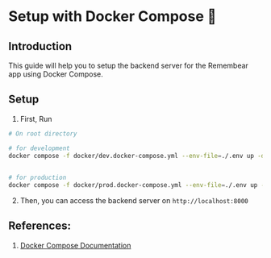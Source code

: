 # Setup with Docker Compose 🐳

## Introduction

This guide will help you to setup the backend server for the Remembear app using Docker Compose.

## Setup

1. First, Run

```bash
# On root directory

# for development
docker compose -f docker/dev.docker-compose.yml --env-file=./.env up -d 

  
# for production
docker compose -f docker/prod.docker-compose.yml --env-file=./.env up -d
```

2. Then, you can access the backend server on `http://localhost:8000`

## References:

1. [Docker Compose Documentation](https://docs.docker.com/compose/)

